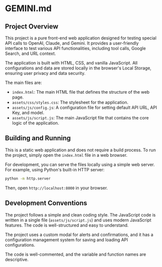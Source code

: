# GEMINI.md

## Project Overview

This project is a pure front-end web application designed for testing special API calls to OpenAI, Claude, and Gemini. It provides a user-friendly interface to test various API functionalities, including tool calls, Google Search, and URL context.

The application is built with HTML, CSS, and vanilla JavaScript. All configurations and data are stored locally in the browser's Local Storage, ensuring user privacy and data security.

The main files are:
*   `index.html`: The main HTML file that defines the structure of the web page.
*   `assets/css/styles.css`: The stylesheet for the application.
*   `assets/js/config.js`: A configuration file for setting default API URL, API Key, and model.
*   `assets/js/script.js`: The main JavaScript file that contains the core logic of the application.

## Building and Running

This is a static web application and does not require a build process. To run the project, simply open the `index.html` file in a web browser.

For development, you can serve the files locally using a simple web server. For example, using Python's built-in HTTP server:

```bash
python -m http.server
```

Then, open `http://localhost:8000` in your browser.

## Development Conventions

The project follows a simple and clean coding style. The JavaScript code is written in a single file (`assets/js/script.js`) and uses modern JavaScript features. The code is well-structured and easy to understand.

The project uses a custom modal for alerts and confirmations, and it has a configuration management system for saving and loading API configurations.

The code is well-commented, and the variable and function names are descriptive.
